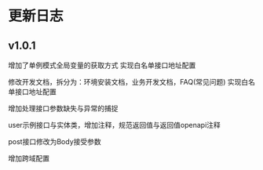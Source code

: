 # 更新日志

## v1.0.1
增加了单例模式全局变量的获取方式
实现白名单接口地址配置

修改开发文档，拆分为：环境安装文档，业务开发文档，FAQ(常见问题)
实现白名单接口地址配置

增加处理接口参数缺失与异常的捕捉

user示例接口与实体类，增加注释，规范返回值与返回值openapi注释

post接口修改为Body接受参数

增加跨域配置